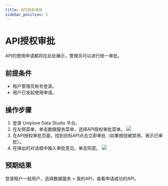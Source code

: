```yaml
---
title: API授权审批
sidebar_position: 5
---
```


# API授权审批
API的使用申请都将在此处展示，管理员可以进行统一审批。

## 前提条件
- 租户管理员账号登录。
- 用户已发起使用申请。

## 操作步骤
1. 登录 Uniplore Data Studio 平台。
2. 在左侧菜单，单击数据服务菜单，选择API授权审批菜单。
[![](https://uniplore-docs.oss-cn-chengdu.aliyuncs.com/datastudio/data-service/api-auth-approve.png)](https://uniplore-docs.oss-cn-chengdu.aliyuncs.com/datastudio/data-service/api-auth-approve.png)
3. 在API授权审批页面，找到目标API点击立即审批（如果按钮被禁用，表示已审批）。
4. 在弹出的对话框中输入审批意见，单击同意。
[![](https://uniplore-docs.oss-cn-chengdu.aliyuncs.com/datastudio/data-service/api-auth-approve-model.png)](https://uniplore-docs.oss-cn-chengdu.aliyuncs.com/datastudio/data-service/api-auth-approve-model.png)

## 预期结果
登录租户一般用户，选择数据服务 > 我的API，查看申请成功的API。